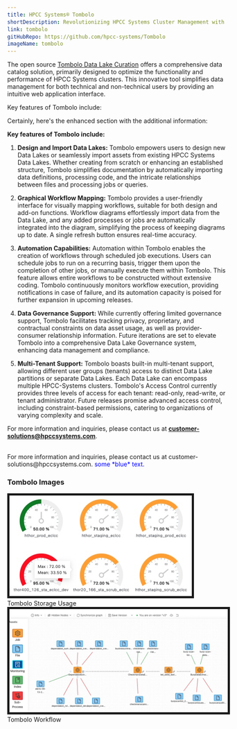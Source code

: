 ```yaml
---
title: HPCC Systems® Tombolo
shortDescription: Revolutionizing HPCC Systems Cluster Management with Data Catalog Power. Tombolo serves as an an open-source robust data catalog tool, transforming HPCC Systems cluster management into a seamless experience. This innovative solution is your gateway to effortless workflow creation, asset monitoring, version control, and more, all with a data-centric focus.
link: tombolo
gitHubRepo: https://github.com/hpcc-systems/Tombolo
imageName: tombolo
---
```




The open source [Tombolo Data Lake Curation](https://github.com/hpcc-systems/Tombolo) offers a comprehensive data catalog solution, primarily designed to optimize the functionality and performance of HPCC Systems clusters. This innovative tool simplifies data management for both technical and non-technical users by providing an intuitive web application interface.

Key features of Tombolo include:

Certainly, here's the enhanced section with the additional information:

**Key features of Tombolo include:**

1. **Design and Import Data Lakes:** Tombolo empowers users to design new Data Lakes or seamlessly import assets from existing HPCC Systems Data Lakes. Whether creating from scratch or enhancing an established structure, Tombolo simplifies documentation by automatically importing data definitions, processing code, and the intricate relationships between files and processing jobs or queries.

2. **Graphical Workflow Mapping:** Tombolo provides a user-friendly interface for visually mapping workflows, suitable for both design and add-on functions. Workflow diagrams effortlessly import data from the Data Lake, and any added processes or jobs are automatically integrated into the diagram, simplifying the process of keeping diagrams up to date. A single refresh button ensures real-time accuracy.

3. **Automation Capabilities:** Automation within Tombolo enables the creation of workflows through scheduled job executions. Users can schedule jobs to run on a recurring basis, trigger them upon the completion of other jobs, or manually execute them within Tombolo. This feature allows entire workflows to be constructed without extensive coding. Tombolo continuously monitors workflow execution, providing notifications in case of failure, and its automation capacity is poised for further expansion in upcoming releases.

4. **Data Governance Support:** While currently offering limited governance support, Tombolo facilitates tracking privacy, proprietary, and contractual constraints on data asset usage, as well as provider-consumer relationship information. Future iterations are set to elevate Tombolo into a comprehensive Data Lake Governance system, enhancing data management and compliance.

5. **Multi-Tenant Support:** Tombolo boasts built-in multi-tenant support, allowing different user groups (tenants) access to distinct Data Lake partitions or separate Data Lakes. Each Data Lake can encompass multiple HPCC-Systems clusters. Tombolo's Access Control currently provides three levels of access for each tenant: read-only, read-write, or tenant administrator. Future releases promise advanced access control, including constraint-based permissions, catering to organizations of varying complexity and scale.

For more information and inquiries, please contact us at **customer-solutions@hpccsystems.com**.


</br>
For more information and inquiries, please contact us at customer-solutions@hpccsystems.com. <span style="color:blue">some *blue* text</span>.

### Tombolo Images

<img src="../images/ClusterUsage.JPG" alt="Tombolo Cluster Usage" title="Tombolo Storage Usage" border= "5px solid #191919;"/>
<figcaption>Tombolo Storage Usage</figcaption>

<img src="../images/Workflow.JPG" alt="Tombolo Workflow" title="Tombolo workflow" border= "5px solid #191919;"/> 
<figcaption>Tombolo Workflow</figcaption>

